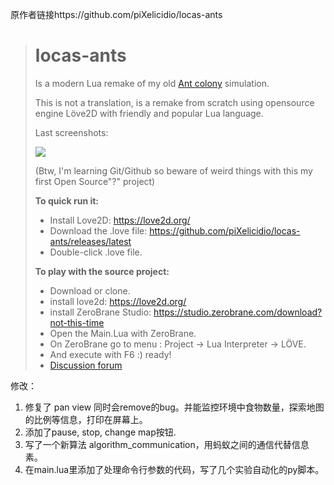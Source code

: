 
原作者链接https://github.com/piXelicidio/locas-ants

> # locas-ants
>
> Is a modern Lua remake of my old [Ant colony](https://www.youtube.com/watch?v=G5wb4f5n6qQ) simulation.
>
> This is not a translation, is a remake from scratch using opensource engine Löve2D with friendly and popular Lua language.
>
> Last screenshots:
>
> ![](https://raw.githubusercontent.com/piXelicidio/locas-ants/develop/screenshots/nicePath.gif)
>
> (Btw, I'm learning Git/Github so beware of weird things with this my first Open Source"?" project) 
>
> **To quick run it:**
>
> - Install Love2D: https://love2d.org/ 
> - Download the .love file: https://github.com/piXelicidio/locas-ants/releases/latest
> - Double-click .love file.
>
> **To play with the source project:** 
>
> - Download or clone.
> - install love2d: https://love2d.org/
> - install ZeroBrane Studio: https://studio.zerobrane.com/download?not-this-time 
> - Open the Main.Lua with ZeroBrane.
> - On ZeroBrane go to menu : Project -> Lua Interpreter -> LÖVE.
> - And execute with F6 :) ready!
> - [Discussion forum](https://talk.denysalmaral.com/index.php?p=/categories/locas-ants-%28lua-%2B-love2d%29)

修改：

1. 修复了 pan view 同时会remove的bug。并能监控环境中食物数量，探索地图的比例等信息，打印在屏幕上。
2. 添加了pause, stop, change map按钮.
3. 写了一个新算法 algorithm_communication，用蚂蚁之间的通信代替信息素。
4. 在main.lua里添加了处理命令行参数的代码，写了几个实验自动化的py脚本。
